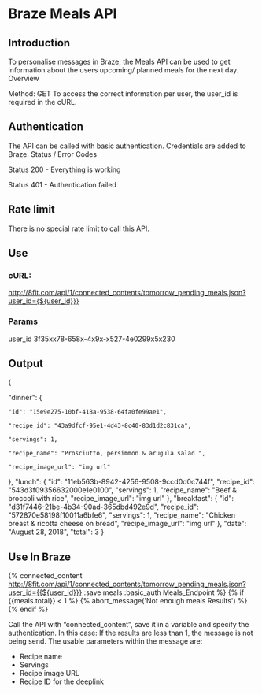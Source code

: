 # Braze Meals API

## Introduction

To personalise messages in Braze, the Meals API can be used to get information about the users upcoming/ planned meals for the next day.
Overview

Method: GET
To access the correct information per user, the user_id is required in the cURL.

## Authentication

The API can be called with basic authentication. Credentials are added to Braze.
Status / Error Codes

Status 200 - Everything is working

Status 401 - Authentication failed 

## Rate limit

There is no special rate limit to call this API.

## Use
### cURL: 
http://8fit.com/api/1/connected_contents/tomorrow_pending_meals.json?user_id={${user_id}}}

### Params
user_id 
3f35xx78-658x-4x9x-x527-4e0299x5x230 

## Output

{

 "dinner": {
 
    "id": "15e9e275-10bf-418a-9538-64fa0fe99ae1",
    
    "recipe_id": "43a9dfcf-95e1-4d43-8c40-83d1d2c831ca",
    
    "servings": 1,
    
    "recipe_name": "Prosciutto, persimmon & arugula salad ",
    
    "recipe_image_url": "img url"
  },
  "lunch": {
    "id": "11eb563b-8942-4256-9508-9ccd0d0c744f",
    "recipe_id": "543d3f09356632000e1e0100",
    "servings": 1,
    "recipe_name": "Beef & broccoli with rice",
    "recipe_image_url": "img url"
  },
  "breakfast": {
    "id": "d31f7446-21be-4b34-90ad-365dbd492e9d",
    "recipe_id": "572870e58198f10011a6bfe6",
    "servings": 1,
    "recipe_name": "Chicken breast & ricotta cheese on bread",
    "recipe_image_url": "img url"
  },
  "date": "August 28, 2018",
  "total": 3
}

## Use In Braze

{% connected_content http://8fit.com/api/1/connected_contents/tomorrow_pending_meals.json?user_id={{${user_id}}} :save meals :basic_auth Meals_Endpoint %} {% if {{meals.total}} < 1 %} 
{% abort_message('Not enough meals Results') %} {% endif %} 

Call the API with “connected_content”, save it in a variable and specify the authentication.
In this case: If the results are less than 1, the message is not being send. The usable parameters within the message are:
* Recipe name
* Servings
* Recipe image URL 
* Recipe ID for the deeplink

